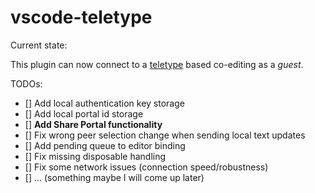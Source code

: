# vscode-teletype 

Current state:

This plugin can now connect to a [teletype](https://teletype.atom.io/) based co-editing as a *guest*.

TODOs:

- [] Add local authentication key storage
- [] Add local portal id storage
- [] **Add Share Portal functionality**
- [] Fix wrong peer selection change when sending local text updates
- [] Add pending queue to editor binding
- [] Fix missing disposable handling
- [] Fix some network issues (connection speed/robustness)
- [] ... (something maybe I will come up later)


